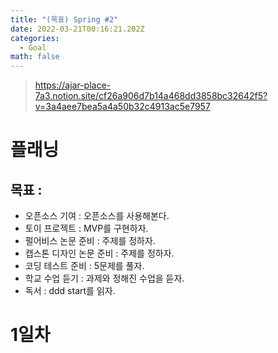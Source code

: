 ```yaml
---
title: "(목표) Spring #2"
date: 2022-03-21T00:16:21.202Z
categories:
  - Goal
math: false
---
```

> https://ajar-place-7a3.notion.site/cf26a906d7b14a468dd3858bc32642f5?v=3a4aee7bea5a4a50b32c4913ac5e7957

# 플래닝

## 목표 :
* 오픈소스 기여 : 오픈소스를 사용해본다.
* 토이 프로젝트 : MVP를 구현하자.
* 펄어비스 논문 준비 : 주제를 정하자.
* 캡스톤 디자인 논문 준비 : 주제를 정하자.
* 코딩 테스트 준비 : 5문제를 풀자.
* 학교 수업 듣기 : 과제와 정해진 수업을 듣자.
* 독서 : ddd start를 읽자.

# 1일차

